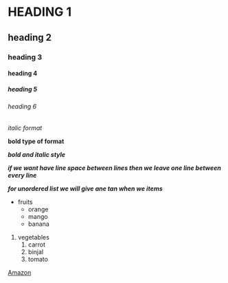 # HEADING 1
## heading 2
### heading 3
#### heading 4
##### heading 5
###### heading 6
*italic format*

**bold type of format**

***bold and italic style***

***if we want have line space between lines then we leave one line between every line***

***for unordered list we will give ane tan when we items***
* fruits
  * orange
  * mango
  * banana

1. vegetables
    1. carrot
    2. binjal
    3. tomato

[Amazon](https://www.amazon.in/?tag=admpdesktopin-21&ref=pd_sl_a317866956IN2021120111)
